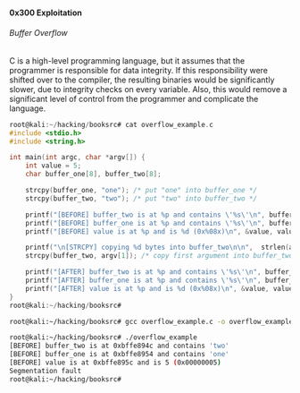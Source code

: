 #### 0x300 Exploitation

###### Buffer Overflow

C is a high-level programming language, but it assumes that the programmer is responsible for data integrity. If this responsibility were shifted over to the compiler, the resulting binaries would be significantly slower, due to integrity checks on every variable. Also, this would remove a significant level of control from the programmer and complicate the language.

```c
root@kali:~/hacking/booksrc# cat overflow_example.c
#include <stdio.h>
#include <string.h>

int main(int argc, char *argv[]) {
	int value = 5;
	char buffer_one[8], buffer_two[8];

	strcpy(buffer_one, "one"); /* put "one" into buffer_one */
	strcpy(buffer_two, "two"); /* put "two" into buffer_two */

	printf("[BEFORE] buffer_two is at %p and contains \'%s\'\n", buffer_two, buffer_two);
	printf("[BEFORE] buffer_one is at %p and contains \'%s\'\n", buffer_one, buffer_one);
	printf("[BEFORE] value is at %p and is %d (0x%08x)\n", &value, value, value);

	printf("\n[STRCPY] copying %d bytes into buffer_two\n\n",  strlen(argv[1]));
	strcpy(buffer_two, argv[1]); /* copy first argument into buffer_two */

	printf("[AFTER] buffer_two is at %p and contains \'%s\'\n", buffer_two, buffer_two);
	printf("[AFTER] buffer_one is at %p and contains \'%s\'\n", buffer_one, buffer_one);
	printf("[AFTER] value is at %p and is %d (0x%08x)\n", &value, value, value);
}
root@kali:~/hacking/booksrc#
```

```sh
root@kali:~/hacking/booksrc# gcc overflow_example.c -o overflow_example
```

```sh
root@kali:~/hacking/booksrc# ./overflow_example
[BEFORE] buffer_two is at 0xbffe894c and contains 'two'
[BEFORE] buffer_one is at 0xbffe8954 and contains 'one'
[BEFORE] value is at 0xbffe895c and is 5 (0x00000005)
Segmentation fault
root@kali:~/hacking/booksrc#
```